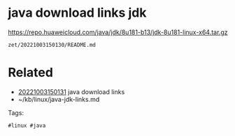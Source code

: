 # java download links jdk
https://repo.huaweicloud.com/java/jdk/8u181-b13/jdk-8u181-linux-x64.tar.gz

` zet/20221003150130/README.md `

# Related

- [20221003150131](/zet/20221003150131/README.md) java download links
- ~/kb/linux/java-jdk-links.md

Tags:

    #linux #java 
